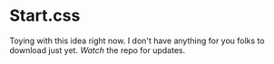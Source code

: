 Start.css
=========

Toying with this idea right now. I don't have anything for you folks to download just yet. *Watch* the repo for updates.



